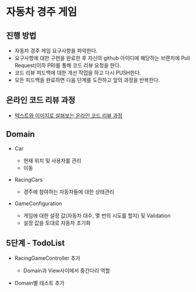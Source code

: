 # 자동차 경주 게임
## 진행 방법
* 자동차 경주 게임 요구사항을 파악한다.
* 요구사항에 대한 구현을 완료한 후 자신의 github 아이디에 해당하는 브랜치에 Pull Request(이하 PR)를 통해 코드 리뷰 요청을 한다.
* 코드 리뷰 피드백에 대한 개선 작업을 하고 다시 PUSH한다.
* 모든 피드백을 완료하면 다음 단계를 도전하고 앞의 과정을 반복한다.

## 온라인 코드 리뷰 과정
* [텍스트와 이미지로 살펴보는 온라인 코드 리뷰 과정](https://github.com/next-step/nextstep-docs/tree/master/codereview)

## Domain

* Car
    - 현재 위치 및 사용자를 관리
    - 이동
    
* RacingCars
    - 경주에 참여하는 자동차들에 대한 상태관리

* GameConfiguration
    - 게임에 대한 설정 값(자동차 대수, 몇 번의 시도를 할지) 및 Validation
    - 설정 값을 토대로 자동차 초기화


## 5단계 - TodoList

- RacingGameController 추가
    - Domain과 View사이에서 중간다리 역할
    
- Domain별 테스트 추가
   

